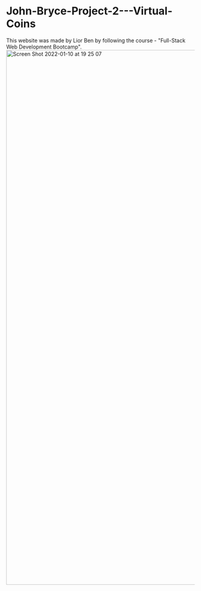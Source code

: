 # John-Bryce-Project-2---Virtual-Coins

This website was made by Lior Ben by following the course - "Full-Stack Web Development Bootcamp". 
<img width="1426" alt="Screen Shot 2022-01-10 at 19 25 07" src="https://user-images.githubusercontent.com/81048007/148810789-c1f4cca4-dfcc-4559-adac-455a9ece0e68.png">
